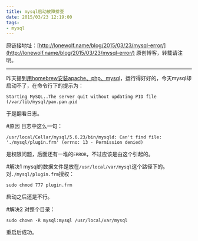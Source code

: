 ```yaml
---
title: mysql启动故障排查
date: 2015/03/23 12:19:00
tags: 
- mysql
---
```

原链接地址：[http://lonewolf.name/blog/2015/03/23/mysql-error/](http://lonewolf.name/blog/2015/03/23/mysql-error/)
原创博客，转载请注明。

---

昨天提到[用homebrew安装apache、php、mysql](http://lonewolf.name/blog/2015/03/22/homebrew-apache-php-mysql/)，运行得好好的，今天mysql却启动不了，在命令行下的提示为：

```
Starting MySQL..The server quit without updating PID file (/var/lib/mysql/pan.pan.pid
```
于是翻看日志。
<!-- more -->
#原因
日志中这么一句：

```
/usr/local/Cellar/mysql/5.6.23/bin/mysqld: Can't find file: './mysql/plugin.frm' (errno: 13 - Permission denied)
```
是权限问题，后面还有一堆的`ERROR`，不过应该是由这个引起的。

#解决1
mysql的数据文件是放在`/usr/local/var/mysql`这个路径下的。
对`./mysql/plugin.frm`授权：

```
sudo chmod 777 plugin.frm
```
启动之后还是不行。

#解决2
对整个目录：

```
sudo chown -R mysql:mysql /usr/local/var/mysql
```
重启后成功。